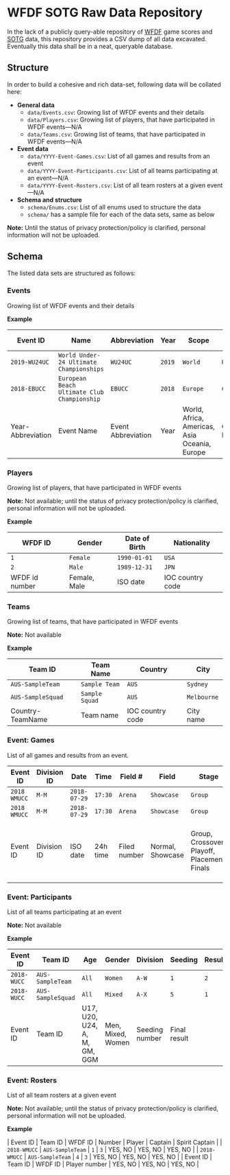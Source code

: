 # WFDF SOTG Raw Data Repository

In the lack of a publicly query-able repository of [WFDF](http://wfdf.org) game scores and [SOTG](http://www.wfdf.org/sotg/about-sotg) data, this repository provides a CSV dump of all data excavated. Eventually this data shall be in a neat, queryable database.

## Structure

In order to build a cohesive and rich data-set, following data will be collated here:

- **General data**
	- `data/Events.csv`: Growing list of WFDF events and their details
	- `data/Players.csv`: Growing list of players, that have participated in WFDF events—N/A
	- `data/Teams.csv`: Growing list of teams, that have participated in WFDF events—N/A
- **Event data**
	- `data/YYYY-Event-Games.csv`: List of all games and results from an event
	- `data/YYYY-Event-Participants.csv`: List of all teams participating at an event—N/A
	- `data/YYYY-Event-Rosters.csv`: List of all team rosters at a given event—N/A
- **Schema and structure**
	- `schema/Enums.csv`: List of all  enums used to structure the data
	- `schema/` has a sample file for each of the data sets, same as below

**Note:** Until the status of privacy protection/policy is clarified, personal information will not be uploaded.

## Schema

The listed data sets are structured as follows:

### Events
Growing list of WFDF events and their details

**Example**

| Event ID | Name | Abbreviation | Year | Scope | Type | Surface | Host | Country | Start Date | End Date | Website |
|---|---|---|---|---|---|---|---|---|---|---|---|
| `2019-WU24UC` | `World Under-24 Ultimate Championships` | `WU24UC` | `2019` | `World` |  `National` | `Grass` | `Heidelberg` | `GER` | `2019-07-13` | `2019-07-20` | `https://wu24heidelberg.com`
| `2018-EBUCC` | `European Beach Ultimate Club Championship` | `EBUCC` | `2018` | `Europe` | `Club` | `Beach` | `Castelldefels` | `ESP` | `2018-10-26` | `2018-10-28` | `https://ebucc2018.org`
| Year-Abbreviation | Event Name | Event Abbreviation | Year | World, Africa, Americas, Asia Oceania, Europe | Club, National | Beach, Grass | Host city, province | IOC host country code | ISO date | ISO date | URL |

### Players

Growing list of players, that have participated in WFDF events

**Note:** Not available; until the status of privacy protection/policy is clarified, personal information will not be uploaded. 

**Example**

| WFDF ID | Gender | Date of Birth | Nationality |
|---|---|---|---|
| `1` | `Female` | `1990-01-01` | `USA` |
|`2`| `Male` | `1989-12-31` | `JPN` | 
|WFDF id number | Female, Male | ISO date | IOC country code |

### Teams

Growing list of teams, that have participated in WFDF events

**Note:** Not available

**Example**

| Team ID | Team Name | Country | City | 
|---|---|---|---| 
| `AUS-SampleTeam` | `Sample Team` | `AUS` | `Sydney` |
| `AUS-SampleSquad` | `Sample Squad` | `AUS` | `Melbourne` |
| Country-TeamName | Team name | IOC country code | City name |

### Event: Games

List of all games and results from an event.

| Event ID | Division ID | Date | Time | Field # | Field | Stage | Game Detail | Team | Opponent | Goals | Offence Time | Offence Goals | TOs | Spirit TOs | Rules | Fouls | Fair | Pos | Comm | Total | 
| --- | --- | --- | --- | --- | --- | --- | --- | --- | --- | --- | --- |---|---|---|---|---|---|---|---|---|
| `2018 WMUCC` | `M-M` | `2018-07-29` | `17:30` | `Arena` | `Showcase` | `Group` | `A2 vs A4` | `SUN` | `Quantum` | `13` | `2m 17s` | `13`| `2` | `0`| `2` |  `2` | `3` | `3` | `2` | `12`|
| `2018 WMUCC` | `M-M` | `2018-07-29` | `17:30` | `Arena` | `Showcase` | `Group` | `A4 vs A2` | `Quantum` | `Sun` | `15` | `1m 05s` | `13`| `1` | `0`| `2` |  `2` | `3` | `3` | `2` | `3`|
| Event ID | Division ID | ISO date | 24h time | Filed number | Normal, Showcase | Group, Crossover, Playoff, Placement, Finals | Free text | Team name | Teams to be scored name | Number of goals | Avg. time spent on offense | Number of goals scored when starting on offence | Number of timeouts called | Number of spirit timeouts called | 0–4 | 0–4 | 0–4 | 0–4 | 0–4 |0–20|

### Event: Participants

List of all teams participating at an event

**Note:** Not available

**Example**

| Event ID | Team ID | Age | Gender | Division | Seeding | Result |
|---|---|---|---|---|---|---|
| `2018-WUCC` | `AUS-SampleTeam` | `All` | `Women` | `A-W` | `1` | `2` |
|`2018-WUCC` | `AUS-SampleSquad` | `All` | `Mixed` | `A-X` | `5` | `1` |
| Event ID | Team ID | U17, U20, U24, A, M, GM, GGM | Men, Mixed, Women | Seeding number | Final result |

### Event: Rosters

List of all team rosters at a given event

**Note:** Not available; until the status of privacy protection/policy is clarified, personal information will not be uploaded. 

**Example**

| Event ID | Team ID | WFDF ID | Number | Player | Captain | Spirit Captain |
| `2018-WMUCC` | `AUS-SampleTeam` | `1` | `3` | YES, NO | YES, NO | YES, NO |
| `2018-WMUCC` | `AUS-SampleTeam` | `4` | `3` | YES, NO | YES, NO | YES, NO |
| Event ID | Team ID | WFDF ID | Player number | YES, NO | YES, NO | YES, NO | 
